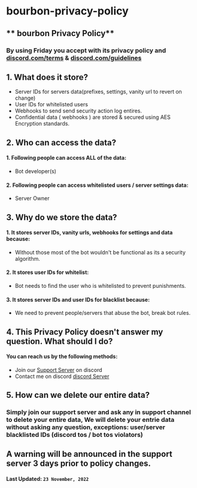 # bourbon-privacy-policy
## ** bourbon Privacy Policy** 
 ### By using Friday you accept with its privacy policy and [discord.com/terms](https://discord.com/terms) & [discord.com/guidelines](https://discord.com/guidelines) 
  
 ## 1. What does it store? 
  
  - Server IDs for servers data(prefixes, settings, vanity url to revert on change) 
  - User IDs for whitelisted users 
  - Webhooks to send send security action log entires. 
  - Confidential data ( webhooks ) are stored & secured using AES Encryption standards. 
  
 ## 2. Who can access the data? 
  
  #### 1. Following people can access ALL of the data: 
  -  Bot developer(s) 
  
 #### 2. Following people can access whitelisted users / server settings data: 
 - Server Owner 
  
  
 ## 3. Why do we store the data? 
  
 #### 1. It stores server IDs, vanity urls, webhooks for settings and data because: 
 - Without those most of the bot wouldn't be functional as its a security algorithm. 
  
 #### 2. It stores user IDs for whitelist: 
 - Bot needs to find the user who is whitelisted to prevent punishments. 
  
 #### 3. It stores server IDs and user IDs for blacklist because: 
 - We need to prevent people/servers that abuse the bot, break bot rules. 
  
  
 ## 4. This Privacy Policy doesn't answer my question. What should I do? 
  
 #### You can reach us by the following methods: 
 - Join our [Support Server](https://discord.gg/RJpgehYR5R)
 on discord 
 - Contact me on discord [discord Server](https://discord.gg/RJpgehYR5R ) 
  
 ## 5. How can we delete our entire data? 
  
 ### Simply join our support server and ask any in support channel to delete your entire data, We will delete your entrie data without asking any question, exceptions: user/server blacklisted IDs (discord tos / bot tos violators) 
  
  
 ## A warning will be announced in the support server 3 days prior to policy changes. 
 #### **Last Updated:**  `23 November, 2022`
